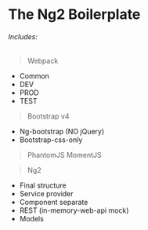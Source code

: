 # The Ng2 Boilerplate
###### Includes:

> Webpack 
 * Common
 * DEV
 * PROD
 * TEST

> Bootstrap v4
 * Ng-bootstrap (NO jQuery)
 * Bootstrap-css-only

> PhantomJS
> MomentJS

> Ng2
 * Final structure
 * Service provider
 * Component separate
 * REST (in-memory-web-api mock)
 * Models